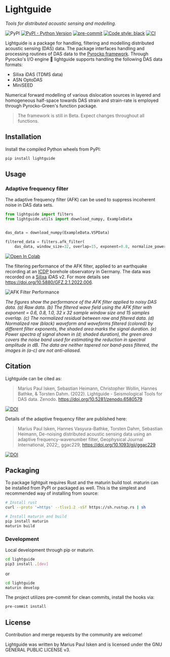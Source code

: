 # Lightguide

*Tools for distributed acoustic sensing and modelling.*

![PyPI](https://img.shields.io/pypi/v/lightguide)
[![PyPI - Python Version](https://img.shields.io/pypi/pyversions/lightguide)](https://pypi.org/project/lightguide)
[![pre-commit](https://img.shields.io/badge/pre--commit-enabled-brightgreen?logo=pre-commit&logoColor=white)](https://pre-commit.com/)
<a href="https://github.com/psf/black"><img alt="Code style: black" src="https://img.shields.io/badge/code%20style-black-000000.svg"></a>
[![CI](https://github.com/pyrocko/lightguide/actions/workflows/build.yml/badge.svg)](https://github.com/pyrocko/lightguide/actions/workflows/build.yml)

Lightguide is a package for handling, filtering and modelling distributed acoustic sensing (DAS) data. The package interfaces handling and processing routines of DAS data to the [Pyrocko framework](https://pyrocko.org). Through Pyrocko's I/O engine :rocket: lightguide supports handling the following DAS data formats:

- Silixa iDAS (TDMS data)
- ASN OptoDAS
- MiniSEED

Numerical forward modelling of various dislocation sources in layered and homogeneous half-space towards DAS strain and strain-rate is employed through Pyrocko-Green's function package.

> The framework is still in Beta. Expect changes throughout all functions.

## Installation

Install the compiled Python wheels from PyPI:

```sh
pip install lightguide
```

## Usage

### Adaptive frequency filter

The adaptive frequency filter (AFK) can be used to suppress incoherent noise in DAS data sets.

```python
from lightguide import filters
from lightguide.utils import download_numpy, ExampleData


das_data = download_numpy(ExampleData.VSPData)

filtered_data = filters.afk_filter(
    das_data, window_size=32, overlap=15, exponent=0.8, normalize_power=False)
```

[![Open In Colab](https://colab.research.google.com/assets/colab-badge.svg)](https://colab.research.google.com/github/pyrocko/lightguide/blob/master/examples/1-denoise-DAS-data.ipynb)

The filtering performance of the AFK filter, applied to an earthquake recording at an [ICDP](https://www.icdp-online.org/home/) borehole observatory in Germany. The data was recorded on a [Silixa](https://silixa.com/) iDAS v2. For more details see <https://doi.org/10.5880/GFZ.2.1.2022.006>.

![AFK Filter Performance](https://user-images.githubusercontent.com/4992805/170084970-9484afe7-9b95-45a0-ac8e-aec56ddfb3ea.png)

*The figures show the performance of the AFK filter applied to noisy DAS data. (a) Raw data. (b) The filtered wave field using the AFK filter with exponent = 0.6, 0.8, 1.0, 32 x 32 sample window size and 15 samples overlap. (c) The normalized residual between raw and filtered data. (d) Normalized raw (black) waveform and waveforms filtered (colored) by different filter exponents, the shaded area marks the signal duration. (e) Power spectra of signal shown in (d; shaded duration), the green area covers the noise band used for estimating the reduction in spectral amplitude in dB. The data are neither tapered nor band-pass filtered, the images in (a-c) are not anti-aliased.*

## Citation

Lightguide can be cited as:

> Marius Paul Isken, Sebastian Heimann, Christopher Wollin, Hannes Bathke, & Torsten Dahm. (2022). Lightguide - Seismological Tools for DAS data. Zenodo. <https://doi.org/10.5281/zenodo.6580579>

[![DOI](https://zenodo.org/badge/495774991.svg)](https://zenodo.org/badge/latestdoi/495774991)

Details of the adaptive frequency filter are published here:

> Marius Paul Isken, Hannes Vasyura-Bathke, Torsten Dahm, Sebastian Heimann, De-noising distributed acoustic sensing data using an adaptive frequency-wavenumber filter, Geophysical Journal International, 2022;, ggac229, <https://doi.org/10.1093/gji/ggac229>

[![DOI](https://img.shields.io/badge/DOI-10.1093%2Fgji%2Fggac229-blue)](https://doi.org/10.1093/gji/ggac229)

## Packaging

To package lightguit requires Rust and the maturin build tool. maturin can be installed from PyPI or packaged as well. This is the simplest and recommended way of installing from source:

```sh
# Install rust
curl --proto '=https' --tlsv1.2 -sSf https://sh.rustup.rs | sh

# Install maturin and build
pip install maturin
maturin build
```

### Development

Local development through pip or maturin.

```sh
cd lightguide
pip3 install .[dev]
```

or

```sh
cd lightguide
maturin develop
```

The project utilizes pre-commit for clean commits, install the hooks via:

```sh
pre-commit install
```

## License

Contribution and merge requests by the community are welcome!

Lightguide was written by Marius Paul Isken and is licensed under the GNU GENERAL PUBLIC LICENSE v3.
